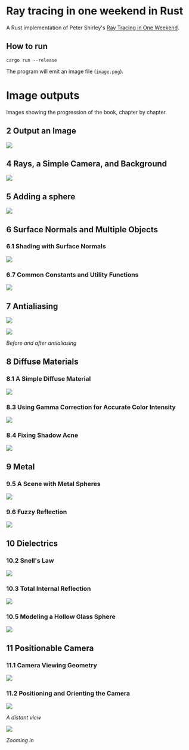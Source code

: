 Ray tracing in one weekend in Rust
===
A Rust implementation of Peter Shirley's [Ray Tracing in One Weekend](https://raytracing.github.io/books/RayTracingInOneWeekend.html).

## How to run
```
cargo run --release
```
The program will emit an image file (`image.png`).
# Image outputs
Images showing the progression of the book, chapter by chapter.

## 2 Output an Image
![](images/2.2.png)

## 4 Rays, a Simple Camera, and Background
![](images/4.2.png) 

## 5 Adding a sphere
![](images/5.2.png)

## 6 Surface Normals and Multiple Objects

### 6.1 Shading with Surface Normals
![](images/6.1.png)

### 6.7 Common Constants and Utility Functions
![](images/6.7.png)

## 7 Antialiasing
![](images/7.2.png)

![](images/7.2%20-%20comparison.png)

*Before and after antialiasing*

## 8 Diffuse Materials

### 8.1 A Simple Diffuse Material
![](images/8.2.png)

### 8.3 Using Gamma Correction for Accurate Color Intensity
![](images/8.3.png)

### 8.4 Fixing Shadow Acne
![](images/8.4.png)

## 9 Metal

### 9.5 A Scene with Metal Spheres
![](images/9.5.png)

### 9.6 Fuzzy Reflection
![](images/9.6.png)

## 10 Dielectrics

### 10.2 Snell's Law
![](images/10.2.png)

### 10.3 Total Internal Reflection
![](images/10.3.png)

### 10.5 Modeling a Hollow Glass Sphere
![](images/10.5.png)

## 11 Positionable Camera

### 11.1 Camera Viewing Geometry
![](images/11.1.png)

### 11.2 Positioning and Orienting the Camera
![](images/11.2.1.png)

*A distant view*

![](images/11.2.2.png)

*Zooming in*